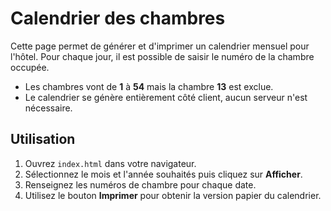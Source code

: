 # Calendrier des chambres

Cette page permet de générer et d'imprimer un calendrier mensuel pour l'hôtel. Pour chaque jour, il est possible de saisir le numéro de la chambre occupée.

- Les chambres vont de **1** à **54** mais la chambre **13** est exclue.
- Le calendrier se génère entièrement côté client, aucun serveur n'est nécessaire.

## Utilisation

1. Ouvrez `index.html` dans votre navigateur.
2. Sélectionnez le mois et l'année souhaités puis cliquez sur **Afficher**.
3. Renseignez les numéros de chambre pour chaque date.
4. Utilisez le bouton **Imprimer** pour obtenir la version papier du calendrier.
